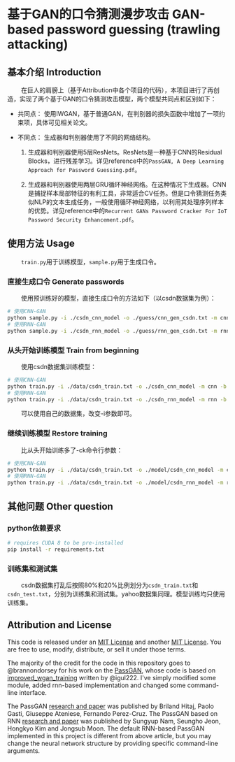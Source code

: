 基于GAN的口令猜测漫步攻击 
GAN-based password guessing (trawling attacking)
=========================================================

## 基本介绍 Introduction
&nbsp;&nbsp;&nbsp;&nbsp;&nbsp;&nbsp;&nbsp;
在巨人的肩膀上（基于Attribution中各个项目的代码），本项目进行了再创造，实现了两个基于GAN的口令猜测攻击模型，两个模型共同点和区别如下：

+ 共同点：
使用IWGAN，基于普通GAN，在判别器的损失函数中增加了一项约束项，具体可见相关论文。

+ 不同点：
生成器和判别器使用了不同的网络结构。
  1. 生成器和判别器使用5层ResNets。ResNets是一种基于CNN的Residual Blocks，进行残差学习。详见reference中的`PassGAN, A Deep Learning Approach for Password Guessing.pdf`。

  2. 生成器和判别器使用两层GRU循环神经网络。在这种情况下生成器。CNN是捕捉样本局部特征的有利工具，非常适合CV任务。但是口令猜测任务类似NLP的文本生成任务，一般使用循环神经网络，以利用其处理序列样本的优势。详见reference中的`Recurrent GANs Password Cracker For IoT Password Security Enhancement.pdf`。

## 使用方法 Usage
&nbsp;&nbsp;&nbsp;&nbsp;&nbsp;&nbsp;&nbsp;
`train.py`用于训练模型，`sample.py`用于生成口令。
### 直接生成口令 Generate passwords
&nbsp;&nbsp;&nbsp;&nbsp;&nbsp;&nbsp;&nbsp;
使用预训练好的模型，直接生成口令的方法如下（以csdn数据集为例）：
```bash
# 使用CNN-GAN
python sample.py -i ./csdn_cnn_model -o ./guess/cnn_gen_csdn.txt -m cnn -ck ./csdn_cnn_model/checkpoints/checkpoint_100000.ckpt
# 使用RNN-GAN
python sample.py -i ./csdn_rnn_model -o ./guess/rnn_gen_csdn.txt -m rnn -ck ./csdn_rnn_model/checkpoints/checkpoint_100000.ckpt
```
### 从头开始训练模型 Train from beginning
&nbsp;&nbsp;&nbsp;&nbsp;&nbsp;&nbsp;&nbsp;
使用csdn数据集训练模型：
```bash
# 使用CNN-GAN
python train.py -i ./data/csdn_train.txt -o ./csdn_cnn_model -m cnn -b 64
# 使用RNN-GAN
python train.py -i ./data/csdn_train.txt -o ./csdn_rnn_model -m rnn -b 64
```
&nbsp;&nbsp;&nbsp;&nbsp;&nbsp;&nbsp;&nbsp;
可以使用自己的数据集，改变-i参数即可。
### 继续训练模型 Restore training
&nbsp;&nbsp;&nbsp;&nbsp;&nbsp;&nbsp;&nbsp;
比从头开始训练多了-ck命令行参数：
```bash
# 使用CNN-GAN
python train.py -i ./data/csdn_train.txt -o ./model/csdn_cnn_model -m cnn -b 64 -ck ./csdn_cnn_model/checkpoints/checkpoint_100000.ckpt
# 使用RNN-GAN
python train.py -i ./data/csdn_train.txt -o ./model/csdn_rnn_model -m rnn -b 64 -s 5000 -c 1 -ck ./csdn_cnn_model/checkpoints/checkpoint_100000.ckpt
```

## 其他问题 Other question
### python依赖要求
```bash
# requires CUDA 8 to be pre-installed
pip install -r requirements.txt
```
### 训练集和测试集
&nbsp;&nbsp;&nbsp;&nbsp;&nbsp;&nbsp;&nbsp;
csdn数据集打乱后按照80%和20%比例划分为`csdn_train.txt`和`csdn_test.txt`，分别为训练集和测试集。yahoo数据集同理。模型训练均只使用训练集。

### 

## Attribution and License

This code is released under an [MIT License](https://github.com/brannondorsey/PassGAN/blob/master/LICENSE) and another [MIT License](https://github.com/igul222/improved_wgan_training/blob/master/LICENSE). You are free to use, modify, distribute, or sell it under those terms. 

The majority of the credit for the code in this repository goes to @brannondorsey for his work on the [PassGAN](https://github.com/brannondorsey/PassGAN), whose code is based on [improved_wgan_training](https://github.com/igul222/improved_wgan_training) written by @igul222. I've simply modified some module, added rnn-based implementation and changed some command-line interface.

The PassGAN [research and paper](https://arxiv.org/abs/1709.00440) was published by Briland Hitaj, Paolo Gasti, Giuseppe Ateniese, Fernando Perez-Cruz. The PassGAN based on RNN [research and paper](https://www.mdpi.com/1424-8220/20/11/3106) was published by Sungyup Nam, Seungho Jeon, Hongkyo Kim and Jongsub Moon. The default RNN-based PassGAN implemented in this project is different from above article, but you may change the neural network structure by providing specific command-line arguments.
